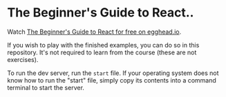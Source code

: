 # The Beginner's Guide to React..

Watch [The Beginner's Guide to React for free on egghead.io](https://kcd.im/beginner-react).

If you wish to play with the finished examples, you can do so in this repository. It's not required to learn from the course (these are not exercises).

To run the dev server, run the `start` file. If your operating system does not know how to run the "start" file, simply copy its contents into a command terminal to start the server.
